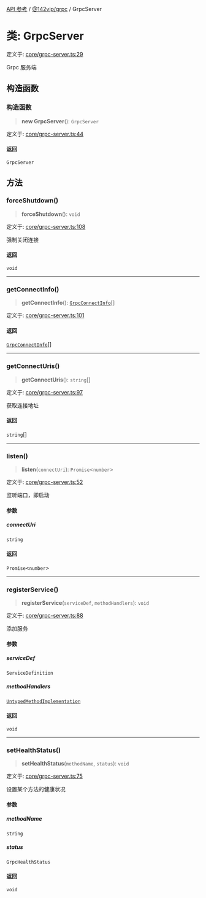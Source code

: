 [API 参考](../../../index.md) / [@142vip/grpc](../index.md) / GrpcServer

# 类: GrpcServer

定义于: [core/grpc-server.ts:29](https://github.com/142vip/core-x/blob/d978b443ed1221c42602080459c0a22aae31b2d5/packages/grpc/src/core/grpc-server.ts#L29)

Grpc 服务端

## 构造函数

### 构造函数

> **new GrpcServer**(): `GrpcServer`

定义于: [core/grpc-server.ts:44](https://github.com/142vip/core-x/blob/d978b443ed1221c42602080459c0a22aae31b2d5/packages/grpc/src/core/grpc-server.ts#L44)

#### 返回

`GrpcServer`

## 方法

### forceShutdown()

> **forceShutdown**(): `void`

定义于: [core/grpc-server.ts:108](https://github.com/142vip/core-x/blob/d978b443ed1221c42602080459c0a22aae31b2d5/packages/grpc/src/core/grpc-server.ts#L108)

强制关闭连接

#### 返回

`void`

***

### getConnectInfo()

> **getConnectInfo**(): [`GrpcConnectInfo`](../interfaces/GrpcConnectInfo.md)[]

定义于: [core/grpc-server.ts:101](https://github.com/142vip/core-x/blob/d978b443ed1221c42602080459c0a22aae31b2d5/packages/grpc/src/core/grpc-server.ts#L101)

#### 返回

[`GrpcConnectInfo`](../interfaces/GrpcConnectInfo.md)[]

***

### getConnectUris()

> **getConnectUris**(): `string`[]

定义于: [core/grpc-server.ts:97](https://github.com/142vip/core-x/blob/d978b443ed1221c42602080459c0a22aae31b2d5/packages/grpc/src/core/grpc-server.ts#L97)

获取连接地址

#### 返回

`string`[]

***

### listen()

> **listen**(`connectUri`): `Promise`\<`number`\>

定义于: [core/grpc-server.ts:52](https://github.com/142vip/core-x/blob/d978b443ed1221c42602080459c0a22aae31b2d5/packages/grpc/src/core/grpc-server.ts#L52)

监听端口，即启动

#### 参数

##### connectUri

`string`

#### 返回

`Promise`\<`number`\>

***

### registerService()

> **registerService**(`serviceDef`, `methodHandlers`): `void`

定义于: [core/grpc-server.ts:88](https://github.com/142vip/core-x/blob/d978b443ed1221c42602080459c0a22aae31b2d5/packages/grpc/src/core/grpc-server.ts#L88)

添加服务

#### 参数

##### serviceDef

`ServiceDefinition`

##### methodHandlers

[`UntypedMethodImplementation`](../interfaces/UntypedMethodImplementation.md)

#### 返回

`void`

***

### setHealthStatus()

> **setHealthStatus**(`methodName`, `status`): `void`

定义于: [core/grpc-server.ts:75](https://github.com/142vip/core-x/blob/d978b443ed1221c42602080459c0a22aae31b2d5/packages/grpc/src/core/grpc-server.ts#L75)

设置某个方法的健康状况

#### 参数

##### methodName

`string`

##### status

`GrpcHealthStatus`

#### 返回

`void`
